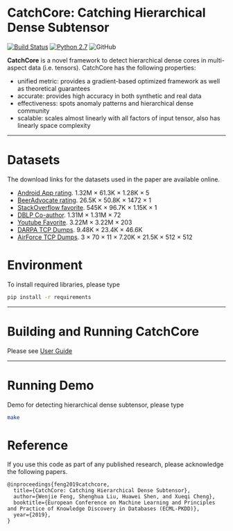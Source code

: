 CatchCore: Catching Hierarchical Dense Subtensor
========

[![Build Status](https://travis-ci.org/wenchieh/catchcore.svg?branch=master)](https://travis-ci.org/wenchieh/catchcore) [![Python 2.7](https://img.shields.io/badge/python-2.7-blue.svg)](https://www.python.org/downloads/release/python-270/) ![GitHub](https://img.shields.io/github/license/wenchieh/catchcore.svg)


**CatchCore** is a novel framework to detect hierarchical dense cores in multi-aspect data (i.e. tensors).
CatchCore has the following properties:

- unified metric: provides a gradient-based optimized framework as well as theoretical guarantees
- accurate: provides high accuracy in both synthetic and real data
- effectiveness: spots anomaly patterns and hierarchical dense community
- scalable: scales almost linearly with all factors of input tensor, also has linearly space complexity

----


Datasets
========================

The download links for the datasets used in the paper are available online.
  - [Android App rating](http://jmcauley.ucsd.edu/data/amazon/).  1.32M × 61.3K × 1.28K × 5
  - [BeerAdvocate rating](http://snap.stanford.edu/data/web-BeerAdvocate.html).  26.5K × 50.8K × 1472 × 1
  - [StackOverflow favorite](http://konect.uni-koblenz.de/networks/stackexchange-stackoverflow).  545K × 96.7K × 1.15K × 1
  - [DBLP Co-author](https://networkrepository.com/dblp_coauthor.php).   1.31M × 1.31M × 72
  - [Youtube Favorite](http://konect.uni-koblenz.de/networks/youtube-u-growth).   3.22M × 3.22M × 203
  - [DARPA TCP Dumps](https://www.ll.mit.edu/ideval/data/).   9.48K × 23.4K × 46.6K
  - [AirForce TCP Dumps](http://kdd.ics.uci.edu/databases/kddcup99/kddcup99.html).  3 × 70 × 11 × 7.20K × 21.5K × 512 × 512


Environment
=======================
To install required libraries, please type
```bash
pip install -r requirements
```
----

Building and Running CatchCore
========================
Please see [User Guide](user_guide.pdf)

---

Running Demo
========================

Demo for detecting hierarchical dense subtensor, please type
```bash
make
```


Reference
========================
If you use this code as part of any published research, please acknowledge the following papers.
```
@inproceedings{feng2019catchcore,
  title={CatchCore: Catching Hierarchical Dense Subtensor},
  author={Wenjie Feng, Shenghua Liu, Huawei Shen, and Xueqi Cheng},
  booktitle={European Conference on Machine Learning and Principles and Practice of Knowledge Discovery in Databases (ECML-PKDD)},
  year={2019},
}
```
